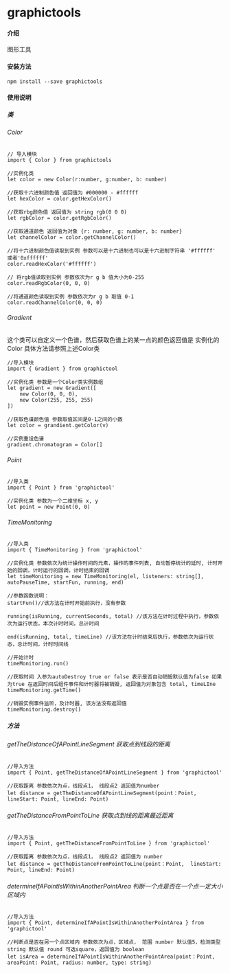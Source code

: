 # graphictools

#### 介绍
图形工具


#### 安装方法
~~~
npm install --save graphictools
~~~
#### 使用说明

##### 类

###### Color 
~~~
// 导入模块
import { Color } from graphictools

//实例化类
let color = new Color(r:number, g:number, b: number)

//获取十六进制颜色值 返回值为 #000000 - #ffffff
let hexColor = color.getHexColor()

//获取rbg颜色值 返回值为 string rgb(0 0 0)
let rgbColor = color.getRgbColor()

//获取通道颜色 返回值为对象 {r: number, g: number, b: number}
let channelColor = color.getChannelColor()

//将十六进制颜色值读取到实例 参数可以是十六进制也可以是十六进制字符串 '#ffffff' 或者'0xffffff'
color.readHexColor('#ffffff')

// 将rgb值读取到实例 参数依次为r g b 值大小为0-255
color.readRgbColor(0, 0, 0)

//将通道颜色读取到实例 参数依次为r g b 取值 0-1
color.readChannelColor(0, 0, 0)

~~~

###### Gradient
这个类可以自定义一个色谱，然后获取色谱上的某一点的颜色返回值是 实例化的Color 具体方法请参照上述Color类
~~~
//导入模块
import { Gradient } from graphictool

//实例化类 参数是一个Color类实例数组
let gradient = new Gradient([
    new Color(0, 0, 0),
    new Color(255, 255, 255)
])

//获取色谱颜色值 参数取值区间是0-1之间的小数
let color = grandient.getColor(v)

//实例重设色谱
gradient.chromatogram = Color[]
~~~

###### Point
~~~
//导入类
import { Point } from 'graphictool'

//实例化类 参数为一个二维坐标 x, y
let point = new Point(0, 0)
~~~

###### TimeMonitoring
~~~
//导入类
import { TimeMonitoring } from 'graphictool'

//实例化类 参数依次为统计操作时间的元素，操作的事件列表, 自动暂停统计的延时, 计时开始的回调，计时运行的回调，计时结束的回调
let timeMonitoring = new TimeMonitoring(el, listeners: string[], autoPauseTime, startFun, running, end)

//参数函数说明：
startFun()//该方法在计时开始前执行，没有参数

running(isRunning, currentSeconds, total) //该方法在计时过程中执行，参数依次为运行状态，本次计时时间，总计时间

end(isRunning, total, timeLine) //该方法在计时结束后执行，参数依次为运行状态，总计时间，计时时间线

//开始计时
timeMonitoring.run()

//获取时间 入参为autoDestroy true or false 表示是否自动销毁默认值为false 如果为true 在返回时间后组件事件和计时器将被销毁, 返回值为对象包含 total, timeLIne
timeMonitoring.getTime()

//销毁实例事件监听，及计时器, 该方法没有返回值
timeMonitoring.destroy()
~~~

##### 方法

###### getTheDistanceOfAPointLineSegment 获取点到线段的距离
~~~
//导入方法
import { Point, getTheDistanceOfAPointLineSegment } from 'graphictool'

//获取距离 参数依次为点，线段点1， 线段点2 返回值为number
let distance = getTheDistanceOfAPointLineSegment(point：Point,  lineStart: Point, lineEnd: Point)
~~~

###### getTheDistanceFromPointToLine 获取点到线的距离最近距离
~~~
//导入方法
import { Point, getTheDistanceFromPointToLine } from 'graphictool'

//获取距离 参数依次为点，线段点1， 线段点2 返回值为 number
let distance = getTheDistanceFromPointToLine(point：Point,  lineStart: Point, lineEnd: Point)
~~~

###### determineIfAPointIsWithinAnotherPointArea 判断一个点是否在一个点一定大小区域内
~~~
//导入方法
import { Point, determineIfAPointIsWithinAnotherPointArea } from 'graphictool'

//判断点是否在另一个点区域内 参数依次为点，区域点， 范围 number 默认值5，检测类型 string 默认值 round 可选square，返回值为 boolean
let isArea = determineIfAPointIsWithinAnotherPointArea(point：Point,  areaPoint: Point, radius: number, type: string)
~~~


